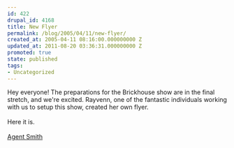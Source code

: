 ```yaml
---
id: 422
drupal_id: 4168
title: New Flyer
permalink: /blog/2005/04/11/new-flyer/
created_at: 2005-04-11 08:16:00.000000000 Z
updated_at: 2011-08-20 03:36:31.000000000 Z
promoted: true
state: published
tags:
- Uncategorized
---
```

Hey everyone! The preparations for the Brickhouse show are in the final stretch, and we're excited. Rayvenn, one of the fantastic individuals working with us to setup this show, created her own flyer.<br /><br />Here it is.<br /><br /><a href="http://www.reddingbrothers.com/auth/flyers/flyer-agentsmith.jpg">Agent Smith</a>
